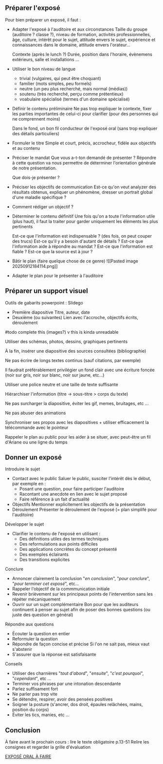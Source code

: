 ## Préparer l'exposé

Pour bien préparer un exposé, il faut : 
-  Adapter l'exposé à l'auditoire et aux circonstances
	Taille du groupe (auditoire ? classe ?), niveau de formation, activités professionnelles, âge, culture, intérêt pour le sujet, attitude envers le sujet, expérience et connaissances dans le domaine, attitude envers l'orateur...
	
	Contexte (après le lunch ?) Durée, position dans l'horaire, évènemens extérieurs, salle et installations ...
-  Utiliser le bon niveau de langue
	-  trivial (vulgaires, qui peut être choquant)
	-  familier (mots simples, peu formels)
	-  neutre (un peu plus recherché, mais normal (médias))
	-  soutenu (très recherché, perçu comme prétentieux)
	-  voabulaire spécialisé (termes d'un domaine spécialisé)
-  Définir le contenu préliminaire
	Ne pas trop expliquer le contexte, fixer les parties importantes de celui-ci pour clarifier (pour des personnes qui ne comprennent moins)
	
	Dans le fond, un bon fil conducteur de l'exposé oral (sans trop expliquer des détails particuliers)
-  Formuler le titre
	Simple et court, précis, accrocheur, fidèle aux objectifs et au contenu
-  Préciser le mandat
	Que vous a-t-ton demandé de présenter ? Répondre à cette question va nous permettre de déterminer l'orientation générale de notre présentation.
	
	Que dois-je présenter ? 
-  Préciser les objectifs de communication
	Est-ce qu'on veut analyzer des résultats obtenus, expliquer un phénomène, dresser un portrait global d'une maladie spécifique ?
-  Comment rédiger un objectif ? 
-  Déterminer le contenu définitif
	Une fois qu'on a toute l'information utile (plus haut), il faut la traiter pour garder uniquement les éléments les plus pertinents
	
	Est-ce que l'information est indispensable ? (des fois, on peut couper des trucs)
	Est-ce qu'il y a besoin d'autant de détails ?
	Est-ce que l'information aide à répondre au mandat ?
	Est-ce que l'information est fiable ?
	Est-ce que la source est à jour ?
-  Bâtir le plan
	(faire quelque chose de ce genre)
	![[Pasted image 20250912184114.png]]
-  Adapter le plan pour le présenter à l'auditoire

## Préparer un support visuel

Outils de gabarits powerpoint : Slidego

-  Première diapositive
	 Titre, auteur, date
-  Deuxième (ou suivantes)
	Lien avec l'accroche, objectifs écrits, déroulement

#todo complete this (images?) v this is kinda unreadable

Utiliser des schémas, photos, dessins, graphiques pertinents

À la fin, insérer une diapositive des sources consultées (bibliographie)

Ne pas écrire de longs textes continus (sauf citations, par exemple)

Il faudrait préférablement privilégier un fond clair avec une écriture foncée (noir sur gris, noir sur blanc, noir sur jaune, etc...)

Utiliser une police neutre et une taille de texte suffisante

Hiérarchiser l'information (titre -> sous-titre > corps du texte)

Ne pas surcharger la diapositive, éviter les gif, memes, bruitages, etc ...

Ne pas abuser des animations

Synchroniser ses propos avec les diapositives + utiliser efficacement la télécommande avec le pointeur

Rappeler le plan au public pour les aider à se situer, avec peut-être un fil d'Ariane ou une ligne du temps

## Donner un exposé

Introduire le sujet
-  Contact avec le public
	Saluer le public, susciter l'intérêt dès le début, par exemple en :
	-  Posant une question, pour faire participer l'auditoire
	-  Racontant une anecdote en lien avec le sujet proposé
	-  Faire référence à un fait d'actualité
-  Objectifs
	Mentionner explicitement les objectifs de la présentation
-  Déroulement
	Présenter le déroulement de l'exposé (= plan simplifé pour l'auditoire)

Développer le sujet
-  Clarifier le contenu de l'exposé en utilisant :
	-  Des définitions utiles des termes techniques
	-  Des reformulations aux points difficiles
	-  Des applications concrètes du concept présenté
	-  Des exemples éclairants
	-  Des transitions explicites

Conclure
-  Annoncer clairement la conclusion
	"*en conclusion*", "*pour conclure*", "*pour terminer cet exposé*", etc...
-  Rappeler l'objectif de la commmunication initiale
-  Revenir brièvement sur les principaux points de l'intervention sans les répéter mécaniquement
-  Ouvrir sur un sujet complémentaire
	Bon pour que les auditeurs continuent à penser au sujet afin de poser des bonnes questions (ou juste des question en général)

Répondre aux questions
-  Écouter la question en entier
-  Reformuler la question
-  Répondre de façon concise et précise
	Si l'on ne sait pas, mieux vaut s'abstenir
-  S'assurer que la réponse est satisfaisante

Conseils
 - Utiliser des charnières
	 "*tout d'abord*", "*ensuite*", "*c'est pourquoi*", "*cependant*", etc ...
-  Terminer vos phrases par une intonation descendante
-  Parlez suffisament fort
-  Ne parler pas trop vite
-  Se détendre, respirer, avoir des pensées positives
-  Soigner la posture (s'ancrer, dos droit, épaules relâchées, mains, position du corps)
-  Éviter les tics, manies, etc ...


## Conclusion

À faire avant le prochain cours : lire le texte obligatoire p.13-51
Relire les consignes et regarder la grille d'évaluation




[EXPOSÉ ORAL À FAIRE](https://ena.etsmtl.ca/pluginfile.php/2337087/mod_resource/content/5/COM120-E%CC%81nonce%CC%81%20expose%CC%81%201.pdf)

